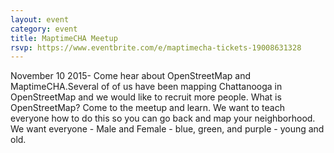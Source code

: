 ```yaml
---
layout: event
category: event
title: MaptimeCHA Meetup
rsvp: https://www.eventbrite.com/e/maptimecha-tickets-19008631328
---
```


November 10 2015- Come hear about OpenStreetMap and MaptimeCHA.Several of of us have been mapping Chattanooga in OpenStreetMap and we would like to recruit more people. What is OpenStreetMap? Come to the meetup and learn. We want to teach everyone how to do this so you can go back and map your neighborhood. We want everyone - Male and Female - blue, green, and purple - young and old. 
